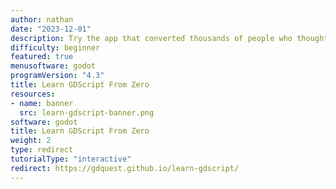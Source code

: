 ```yaml
---
author: nathan
date: "2023-12-01"
description: Try the app that converted thousands of people who thought they couldn't code. Learn Godot's friendly programming language in this free and open-source interactive course that runs directly in the browser! No login required.
difficulty: beginner
featured: true
menusoftware: godot
programVersion: "4.3"
title: Learn GDScript From Zero
resources:
- name: banner
  src: learn-gdscript-banner.png
software: godot
title: Learn GDScript From Zero
weight: 2
type: redirect
tutorialType: "interactive"
redirect: https://gdquest.github.io/learn-gdscript/
---
```

